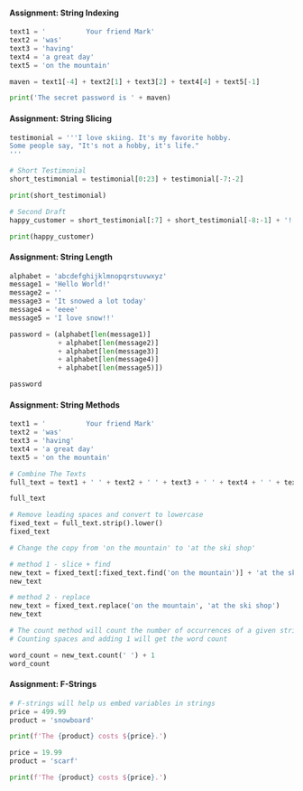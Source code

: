 #### Assignment: String Indexing


```python
text1 = '          Your friend Mark'
text2 = 'was'
text3 = 'having'
text4 = 'a great day'
text5 = 'on the mountain'
```


```python
maven = text1[-4] + text2[1] + text3[2] + text4[4] + text5[-1]

print('The secret password is ' + maven)
```

#### Assignment: String Slicing


```python
testimonial = '''I love skiing. It's my favorite hobby.
Some people say, "It's not a hobby, it's life."
'''
```


```python
# Short Testimonial
short_testimonial = testimonial[0:23] + testimonial[-7:-2]

print(short_testimonial)
```


```python
# Second Draft
happy_customer = short_testimonial[:7] + short_testimonial[-8:-1] + '!'

print(happy_customer)
```

#### Assignment: String Length


```python
alphabet = 'abcdefghijklmnopqrstuvwxyz'
message1 = 'Hello World!'
message2 = ''
message3 = 'It snowed a lot today'
message4 = 'eeee'
message5 = 'I love snow!!'
```


```python
password = (alphabet[len(message1)]
            + alphabet[len(message2)]
            + alphabet[len(message3)]
            + alphabet[len(message4)]
            + alphabet[len(message5)])

password
```

#### Assignment: String Methods


```python
text1 = '          Your friend Mark'
text2 = 'was'
text3 = 'having'
text4 = 'a great day'
text5 = 'on the mountain'
```


```python
# Combine The Texts
full_text = text1 + ' ' + text2 + ' ' + text3 + ' ' + text4 + ' ' + text5

full_text
```


```python
# Remove leading spaces and convert to lowercase
fixed_text = full_text.strip().lower()
fixed_text
```


```python
# Change the copy from 'on the mountain' to 'at the ski shop'

# method 1 - slice + find
new_text = fixed_text[:fixed_text.find('on the mountain')] + 'at the ski shop'
new_text
```


```python
# method 2 - replace
new_text = fixed_text.replace('on the mountain', 'at the ski shop')
new_text
```


```python
# The count method will count the number of occurrences of a given string
# Counting spaces and adding 1 will get the word count

word_count = new_text.count(' ') + 1
word_count
```

#### Assignment: F-Strings


```python
# F-strings will help us embed variables in strings
price = 499.99
product = 'snowboard'

print(f'The {product} costs ${price}.')
```


```python
price = 19.99
product = 'scarf'

print(f'The {product} costs ${price}.')
```


```python

```
